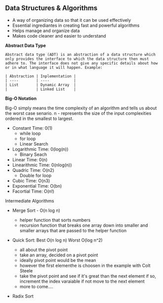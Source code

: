 ## Data Structures & Algorithms

- A way of organizing data so that it can be used effectively
- Essential ingrediantes in creating fast and powerful algorithms
- Helps manage and organize data
- Makes code cleaner and easier to understand

**Abstract Data Type**

    Abstract data type (ADT) is an abstraction of a data structure which only provides the interface to which the data structure then must adhere to. The interface does not give any specific details about how or in what language it will happen. Example:

    | Abstraction | Inplementation |
    | ----        | ----           |
    | List        | Dynamic Array  |
    |             | Linked List    |

**Big-O Notation**

Big-O simply means the time complexity of an algorithm and tells us about the worst case senario.
n - represents the size of the input complexities ordered in the smallest to largest.

- Constant Time: 0(1)
  - while loop
  - for loop
  - Linear Search
- Logarithmic Time: 0(log(n))
  - Binary Seach
- Linear Time: 0(n)
- Linearithmic Time: 0(nlog(n))
- Quadric Time: O(n2)
  - Double for loop
- Cubic Time: O(n3)
- Exponential Time: O(bn)
- Facortial Time: O(n!)

Intermediate Algorithms

- Merge Sort - O(n log n)

  - helper function that sorts numbers
  - recursion function that breaks one array down into smaller and smaller arrays that are passed to the helper function

- Quick Sort: Best O(n log n) Worst O(log n^2)

  - all about the pivot point
  - take an array, decided on a pivot point
  - ideally pivot point would be the mean
  - however the first elementhe is choosen in the example with Colt Steele
  - take the pivot point and see if it's great than the next element if so, increment the index varaiable if not move to the next element
  - more to come....

- Radix Sort
